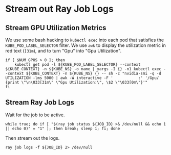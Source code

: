 # Stream out Ray Job Logs

## Stream GPU Utilization Metrics

We use some bash hacking to `kubectl exec` into each pod that
satisfies the `KUBE_POD_LABEL_SELECTOR` filter. We use `awk` to
display the utilization metric in red text (`[31m`), and to turn "Gpu"
into "Gpu Utilization".

```shell.async
if [ $NUM_GPUS > 0 ]; then
    kubectl get pod -l ${KUBE_POD_LABEL_SELECTOR} --context ${KUBE_CONTEXT} -n ${KUBE_NS} -o name | xargs -I {} -n1 kubectl exec --context ${KUBE_CONTEXT} -n ${KUBE_NS} {} -- sh -c "nvidia-smi -q -d UTILIZATION -lms 5000 | awk -W interactive -F '           :' '/Gpu/ {print \"\n\033[31m\" \"Gpu Utilization:\", \$2 \"\033[0m\"}'"
fi
```

## Stream Ray Job Logs

Wait for the job to be active.

```shell
while true; do if [ "$(ray job status ${JOB_ID} >& /dev/null && echo 1 || echo 0)" = "1" ]; then break; sleep 1; fi; done
```

Then stream out the logs.

```shell
ray job logs -f ${JOB_ID} 2> /dev/null
```
